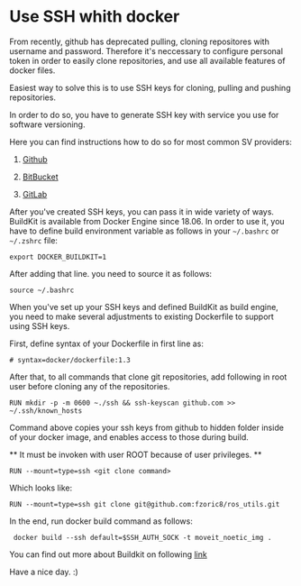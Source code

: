 # Use SSH whith docker 

From recently, github has deprecated pulling, cloning repositores 
with username and password. Therefore it's neccessary to 
configure personal token in order to easily clone repositories, and
use all available features of docker files. 

Easiest way to solve this is to use SSH keys for cloning, 
pulling and pushing repositories. 

In order to do so, you have to generate SSH key with service 
you use for software versioning. 

Here you can find instructions how to do so for most common SV 
providers: 

1. [Github](https://docs.github.com/en/github/authenticating-to-github/connecting-to-github-with-ssh/generating-a-new-ssh-key-and-adding-it-to-the-ssh-agent)  

2. [BitBucket](https://support.atlassian.com/bitbucket-cloud/docs/set-up-an-ssh-key/)  

3. [GitLab](https://docs.gitlab.com/ee/ssh/)  

After you've created SSH keys, you can pass it in wide 
variety of ways. BuildKit is available from Docker Engine 
since 18.06. In order to use it, you have to define 
build environment variable as follows in your `~/.bashrc` or `~/.zshrc` file: 
```
export DOCKER_BUILDKIT=1
```
After adding that line. you need to source it as follows: 
```
source ~/.bashrc
```

When you've set up your SSH keys and defined BuildKit as 
build engine, you need to make several adjustments to existing 
Dockerfile to support using SSH keys. 

First, define syntax of your Dockerfile in first line as: 
```
# syntax=docker/dockerfile:1.3
```

After that, to all commands that clone git repositories, 
add following in root user before cloning any of the repositories. 
```
RUN mkdir -p -m 0600 ~./ssh && ssh-keyscan github.com >> ~/.ssh/known_hosts
```
Command above copies your ssh keys from github to hidden folder inside 
of your docker image, and enables access to those during build. 

** It must be invoken with user ROOT because of user privileges. **

```
RUN --mount=type=ssh <git clone command> 
```

Which looks like: 
```
RUN --mount=type=ssh git clone git@github.com:fzoric8/ros_utils.git 
```

In the end, run docker build command as follows: 
```
 docker build --ssh default=$SSH_AUTH_SOCK -t moveit_noetic_img .
```

You can find out more about Buildkit on following [link](https://docs.docker.com/develop/develop-images/build_enhancements/) 

Have a nice day. :) 

